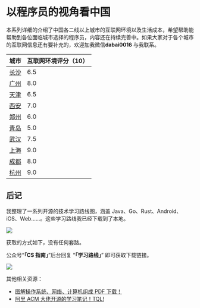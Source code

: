 # 以程序员的视角看中国

本系列详细的介绍了中国各二线以上城市的互联网环境以及生活成本，希望帮助能帮助到各位面临城市选择的程序员，内容还在持续完善中。如果大家对于各个城市的互联网信息还有要补充的，欢迎加我微信**dabai0016** 与我联系。

| 城市              | 互联网环境评分（10） |
| ----------------- | -------------------- |
| [长沙](./长沙.md) | 6.5                  |
| [广州](./广州.md) | 8.0                  |
| [天津](./天津.md) | 6.5                  |
| [西安](./西安.md) | 7.0                  |
| [郑州](./郑州.md) | 6.0                  |
| [青岛](./青岛.md) | 5.0                  |
| [武汉](./武汉.md) | 7.5                  |
| [上海](./上海.md) | 9.0                  |
| [成都](./成都.md) | 8.0                  |
| [杭州](./杭州.md) | 9.0                  |
## 后记

我整理了一系列开源的技术学习路线图，涵盖 Java、Go、Rust、Android、iOS、Web......。这些学习路线我已经下载到了本地。

![](https://p1-juejin.byteimg.com/tos-cn-i-k3u1fbpfcp/149de14bf0a048feabffb211dc50125a~tplv-k3u1fbpfcp-watermark.image)

获取的方式如下，没有任何套路。

公众号“**「CS 指南」**”后台回复 “**「学习路线」**” 即可获取下载链接。

![](https://img-blog.csdnimg.cn/2021060517454068.png)

其他相关资源：

- [图解操作系统、网络、计算机组成 PDF 下载！](https://mp.weixin.qq.com/s/37o_FateHbhv8Dw5qQmIFg)
- [阿里 ACM 大佬开源的学习笔记！TQL!](https://mp.weixin.qq.com/s/7b4JDVA_s27wCLQD7SACXg)
